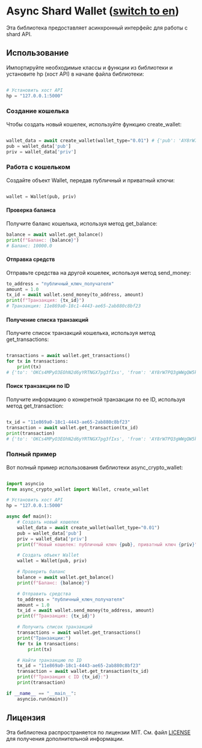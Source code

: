 # Async Shard Wallet ([switch to en](README.en.md))

Эта библиотека предоставляет асинхронный интерфейс для работы с shard API.

## Использование

Импортируйте необходимые классы и функции из библиотеки и установите hp (хост API) в начале файла библиотеки:

```py

# Установить хост API 
hp = "127.0.0.1:5000"
```
### Создание кошелька

Чтобы создать новый кошелек, используйте функцию create_wallet:

```py

wallet_data = await create_wallet(wallet_type="0.01") # {'pub': 'AY8rW7PQ3gWWgQW5kbSVAIoaYeUF8KJy', 'priv': 'YLlZm2TJaeCHMYpv8XeIh8h1NryNOxp0'}
pub = wallet_data['pub']
priv = wallet_data['priv']
```
### Работа с кошельком

Создайте объект Wallet, передав публичный и приватный ключи:

```py

wallet = Wallet(pub, priv)
```
#### Проверка баланса

Получите баланс кошелька, используя метод get_balance:

```py
balance = await wallet.get_balance()
print(f"Баланс: {balance}")
# Баланс: 10000.0
```
#### Отправка средств

Отправьте средства на другой кошелек, используя метод send_money:

```py
to_address = "публичный_ключ_получателя"
amount = 1.0
tx_id = await wallet.send_money(to_address, amount)
print(f"Транзакция: {tx_id}")
# Транзакция: 11e869a0-18c1-4443-ae65-2ab880c8bf23
```
#### Получение списка транзакций

Получите список транзакций кошелька, используя метод get_transactions:

```py

transactions = await wallet.get_transactions()
for tx in transactions:
    print(tx)
# {'to': 'OKCs4MPyO3EOhN2d6yYRTNGX7pg3fIxs', 'from': 'AY8rW7PQ3gWWgQW5kbSVAIoaYeUF8KJy', 'amount': 1000.0, 'time': '2024-05-18 12:54:05.611640', 'id': '11e869a0-18c1-4443-ae65-2ab880c8bf23'}
```
#### Поиск транзакции по ID

Получите информацию о конкретной транзакции по ее ID, используя метод get_transaction:

```py

tx_id = "11e869a0-18c1-4443-ae65-2ab880c8bf23"
transaction = await wallet.get_transaction(tx_id)
print(transaction)
# {'to': 'OKCs4MPyO3EOhN2d6yYRTNGX7pg3fIxs', 'from': 'AY8rW7PQ3gWWgQW5kbSVAIoaYeUF8KJy', 'amount': 1000.0, 'time': '2024-05-18 12:54:05.611640', 'id': '11e869a0-18c1-4443-ae65-2ab880c8bf23'}
```
### Полный пример

Вот полный пример использования библиотеки async_crypto_wallet:

```py

import asyncio
from async_crypto_wallet import Wallet, create_wallet

# Установить хост API
hp = "127.0.0.1:5000"

async def main():
    # Создать новый кошелек
    wallet_data = await create_wallet(wallet_type="0.01")
    pub = wallet_data['pub']
    priv = wallet_data['priv']
    print(f"Новый кошелек: публичный ключ {pub}, приватный ключ {priv}")

    # Создать объект Wallet
    wallet = Wallet(pub, priv)

    # Проверить баланс
    balance = await wallet.get_balance()
    print(f"Баланс: {balance}")

    # Отправить средства
    to_address = "публичный_ключ_получателя"
    amount = 1.0
    tx_id = await wallet.send_money(to_address, amount)
    print(f"Транзакция: {tx_id}")

    # Получить список транзакций
    transactions = await wallet.get_transactions()
    print("Транзакции:")
    for tx in transactions:
        print(tx)

    # Найти транзакцию по ID
    tx_id = "11e869a0-18c1-4443-ae65-2ab880c8bf23"
    transaction = await wallet.get_transaction(tx_id)
    print(f"Транзакция с ID {tx_id}:")
    print(transaction)

if __name__ == "__main__":
    asyncio.run(main())
```


## Лицензия

Эта библиотека распространяется по лицензии MIT. См. файл [LICENSE](LICENSE) для получения дополнительной информации.
